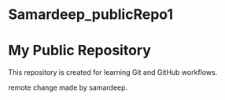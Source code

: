 # Samardeep_publicRepo1
# My Public Repository

This repository is created for learning Git and GitHub workflows.  
  
remote change made by samardeep.

